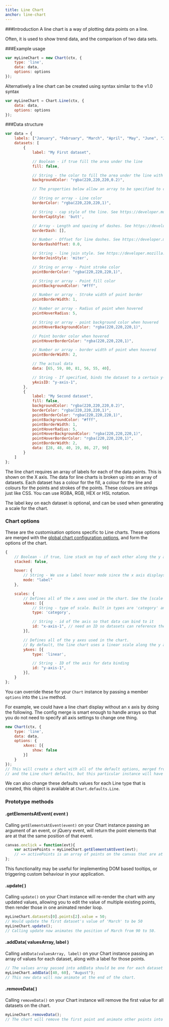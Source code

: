 ```yaml
---
title: Line Chart
anchor: line-chart
---
```

###Introduction
A line chart is a way of plotting data points on a line.

Often, it is used to show trend data, and the comparison of two data sets.

<div class="canvas-holder">
	<canvas width="250" height="125"></canvas>
</div>

###Example usage
```javascript
var myLineChart = new Chart(ctx, {
	type: 'line',
	data: data, 
	options: options
});
```

Alternatively a line chart can be created using syntax similar to the v1.0 syntax
```javascript
var myLineChart = Chart.Line(ctx, {
	data: data, 
	options: options
});
```
###Data structure

```javascript
var data = {
	labels: ["January", "February", "March", "April", "May", "June", "July"],
	datasets: [
		{
			label: "My First dataset",

			// Boolean - if true fill the area under the line
			fill: false,

			// String - the color to fill the area under the line with if fill is true
			backgroundColor: "rgba(220,220,220,0.2)",

			// The properties below allow an array to be specified to change the value of the item at the given index

			// String or array - Line color
			borderColor: "rgba(220,220,220,1)",

			// String - cap style of the line. See https://developer.mozilla.org/en-US/docs/Web/API/CanvasRenderingContext2D/lineCap
            borderCapStyle: 'butt',

            // Array - Length and spacing of dashes. See https://developer.mozilla.org/en-US/docs/Web/API/CanvasRenderingContext2D/setLineDash
            borderDash: [],

            // Number - Offset for line dashes. See https://developer.mozilla.org/en-US/docs/Web/API/CanvasRenderingContext2D/lineDashOffset
            borderDashOffset: 0.0,

            // String - line join style. See https://developer.mozilla.org/en-US/docs/Web/API/CanvasRenderingContext2D/lineJoin
            borderJoinStyle: 'miter',

			// String or array - Point stroke color
			pointBorderColor: "rgba(220,220,220,1)",

			// String or array - Point fill color
			pointBackgroundColor: "#fff",

			// Number or array - Stroke width of point border
			pointBorderWidth: 1,

			// Number or array - Radius of point when hovered
			pointHoverRadius: 5,

			// String or array - point background color when hovered
			pointHoverBackgroundColor: "rgba(220,220,220,1)",

			// Point border color when hovered
			pointHoverBorderColor: "rgba(220,220,220,1)",

			// Number or array - border width of point when hovered
			pointBorderWidth: 2,

			// The actual data
			data: [65, 59, 80, 81, 56, 55, 40],

			// String - If specified, binds the dataset to a certain y-axis. If not specified, the first y-axis is used.
			yAxisID: "y-axis-1",
		},
		{
			label: "My Second dataset",
			fill: false,
			backgroundColor: "rgba(220,220,220,0.2)",
			borderColor: "rgba(220,220,220,1)",
			pointBorderColor: "rgba(220,220,220,1)",
			pointBackgroundColor: "#fff",
			pointBorderWidth: 1,
			pointHoverRadius: 5,
			pointHoverBackgroundColor: "rgba(220,220,220,1)",
			pointHoverBorderColor: "rgba(220,220,220,1)",
			pointBorderWidth: 2,
			data: [28, 48, 40, 19, 86, 27, 90]
		}
	]
};
```

The line chart requires an array of labels for each of the data points. This is shown on the X axis.
The data for line charts is broken up into an array of datasets. Each dataset has a colour for the fill, a colour for the line and colours for the points and strokes of the points. These colours are strings just like CSS. You can use RGBA, RGB, HEX or HSL notation.

The label key on each dataset is optional, and can be used when generating a scale for the chart.

### Chart options

These are the customisation options specific to Line charts. These options are merged with the [global chart configuration options](#getting-started-global-chart-configuration), and form the options of the chart.

```javascript
{
	// Boolean - if true, line stack on top of each other along the y axis
	stacked: false,

	hover: {
		// String - We use a label hover mode since the x axis displays data by the index in the dataset
		mode: "label"
	},

	scales: {
		// Defines all of the x axes used in the chart. See the [scale documentation](#getting-started-scales) for details on the available options
		xAxes: [{
			// String - type of scale. Built in types are 'category' and 'linear'
			type: 'category', 

			// String - id of the axis so that data can bind to it
    		id: "x-axis-1", // need an ID so datasets can reference the scale
		}],

		// Defines all of the y axes used in the chart.
		// By default, the line chart uses a linear scale along the y axis
		yAxes: [{
			type: 'linear',

			// String - ID of the axis for data binding
    		id: "y-axis-1",
		}],
	}
};
```

You can override these for your `Chart` instance by passing a member `options` into the `Line` method.

For example, we could have a line chart display without an x axis by doing the following. The config merge is smart enough to handle arrays so that you do not need to specify all axis settings to change one thing.

```javascript
new Chart(ctx, {
	type: 'line',
	data: data, 
	options: {
		xAxes: [{
			show: false
		}]
	}
});
// This will create a chart with all of the default options, merged from the global config,
// and the Line chart defaults, but this particular instance will have `bezierCurve` set to false.
```

We can also change these defaults values for each Line type that is created, this object is available at `Chart.defaults.Line`.


### Prototype methods

#### .getElementsAtEvent( event )

Calling `getElementsAtEvent(event)` on your Chart instance passing an argument of an event, or jQuery event, will return the point elements that are at that the same position of that event.

```javascript
canvas.onclick = function(evt){
	var activePoints = myLineChart.getElementsAtEvent(evt);
	// => activePoints is an array of points on the canvas that are at the same position as the click event.
};
```

This functionality may be useful for implementing DOM based tooltips, or triggering custom behaviour in your application.

#### .update( )

Calling `update()` on your Chart instance will re-render the chart with any updated values, allowing you to edit the value of multiple existing points, then render those in one animated render loop.

```javascript
myLineChart.datasets[0].points[2].value = 50;
// Would update the first dataset's value of 'March' to be 50
myLineChart.update();
// Calling update now animates the position of March from 90 to 50.
```

#### .addData( valuesArray, label )

Calling `addData(valuesArray, label)` on your Chart instance passing an array of values for each dataset, along with a label for those points.

```javascript
// The values array passed into addData should be one for each dataset in the chart
myLineChart.addData([40, 60], "August");
// This new data will now animate at the end of the chart.
```

#### .removeData( )

Calling `removeData()` on your Chart instance will remove the first value for all datasets on the chart.

```javascript
myLineChart.removeData();
// The chart will remove the first point and animate other points into place
```
